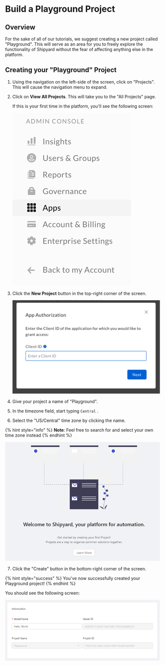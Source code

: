 # Build a Playground Project

## Overview

For the sake of all of our tutorials, we suggest creating a new project called "Playground". This will serve as an area for you to freely explore the functionality of Shipyard without the fear of affecting anything else in the platform.

## Creating your "Playground" Project

1. Using the navigation on the left-side of the screen, click on "Projects". This will cause the navigation menu to expand.
2. Click on **View All Projects**. This will take you to the "All Projects" page.  
  
   If this is your first time in the platform, you'll see the following screen:  


   ![](../.gitbook/assets/image%20%2861%29.png)

  

3. Click the **New Project** button in the top-right corner of the screen.  


   ![](../.gitbook/assets/image%20%2856%29.png)

4. Give your project a name of "Playground".
5. In the timezone field, start typing `Central` .
6. Select the "US/Central" time zone by clicking the name.

{% hint style="info" %}
**Note**: Feel free to search for and select your own time zone instead
{% endhint %}

![](../.gitbook/assets/image%20%284%29.png)

7. Click the "Create" button in the bottom-right corner of the screen.

{% hint style="success" %}
You've now successfully created your Playground project!
{% endhint %}

 You should see the following screen:  


![](../.gitbook/assets/image%20%2857%29.png)




